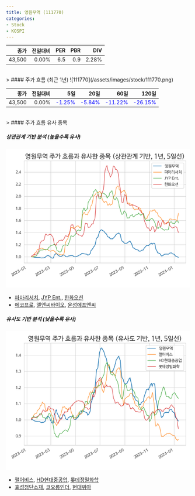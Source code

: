 ```yaml
---
title: 영원무역 (111770)
categories:
- Stock
- KOSPI
---
```


|종가|전일대비|PER|PBR|DIV|
|---:|-------:|--:|--:|--:|
|43,500|0.00%|6.5|0.9|2.28%|

<!-- more -->
<br>
> #### 주가 흐름 (최근 1년)
![111770](/assets/images/stock/111770.png)

|종가|전일대비|5일|20일|60일|120일|
|---:|-------:|--:|---:|---:|----:|
|43,500|0.00%|<span style="color: blue">-1.25%</span>|<span style="color: blue">-5.84%</span>|<span style="color: blue">-11.22%</span>|<span style="color: blue">-26.15%</span>|

<br>
> #### 주가 흐름 유사 종목

##### 상관관계 기반 분석 (높을수록 유사)
![111770](/assets/images/stock/111770_corr.png)
- [파마리서치](/214450/), [JYP Ent.](/035900/), [한화오션](/042660/)
- [에코프로](/086520/), [엘앤씨바이오](/290650/), [윤성에프앤씨](/372170/)

##### 유사도 기반 분석 (낮을수록 유사)	
![111770](/assets/images/stock/111770_sim.png)
- [펄어비스](/263750/), [HD현대중공업](/329180/), [롯데정밀화학](/004000/)
- [효성첨단소재](/298050/), [코오롱인더](/120110/), [현대위아](/011210/)